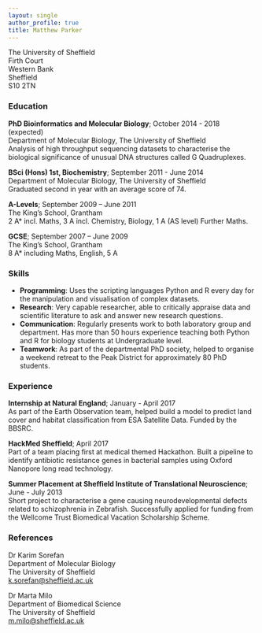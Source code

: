 ```yaml
---
layout: single
author_profile: true
title: Matthew Parker
---
```

 
The University of Sheffield  
Firth Court  
Western Bank  
Sheffield  
S10 2TN  

### Education

**PhD Bioinformatics and Molecular Biology**; October 2014 - 2018 (expected)  
Department of Molecular Biology, The University of Sheffield  
Analysis of high throughput sequencing datasets to characterise the biological
significance of unusual DNA structures called G Quadruplexes.

**BSci (Hons) 1st, Biochemistry**; September 2011 - June 2014  
Department of Molecular Biology, The University of Sheffield  
Graduated second in year with an average score of 74.

**A-Levels**; September 2009 – June 2011  
The King’s School, Grantham  
2 A* incl. Maths, 3 A incl. Chemistry, Biology, 1 A (AS level) Further Maths.

**GCSE**; September 2007 – June 2009  
The King’s School, Grantham  
8 A* including Maths, English, 5 A

### Skills

* **Programming**: Uses the scripting languages Python and R every day for
the manipulation and visualisation of complex datasets.
* **Research**: Very capable researcher, able to critically appraise data and
scientific literature to ask and answer new research questions.
* **Communication**: Regularly presents work to both laboratory group and
department. Has more than 50 hours experience teaching both Python and R for
biology students at Undergraduate level.
* **Teamwork**: As part of the departmental PhD society, helped to organise a
weekend retreat to the Peak District for approximately 80 PhD students.

### Experience

**Internship at Natural England**; January - April 2017  
As part of the Earth Observation team, helped build a model to predict land
cover and habitat classification from ESA Satellite Data. Funded by the BBSRC.

**HackMed Sheffield**; April 2017  
Part of a team placing first at medical themed Hackathon. Built a pipeline to
identify antibiotic resistance genes in bacterial samples using Oxford Nanopore
long read technology.

**Summer Placement at Sheffield Institute of Translational Neuroscience**;
June - July 2013  
Short project to characterise a gene causing neurodevelopmental defects related
to schizophrenia in Zebrafish.
Successfully applied for funding from the Wellcome Trust Biomedical Vacation
Scholarship Scheme.

### References

Dr Karim Sorefan                    
Department of Molecular Biology  
The University of Sheffield  
k.sorefan@sheffield.ac.uk  

Dr Marta Milo  
Department of Biomedical Science  
The University of Sheffield  
m.milo@sheffield.ac.uk  
